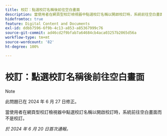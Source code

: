 ```yaml
---
title: 校訂：點選校訂名稱後前往空白畫面
description: 當使用者在網頁型校訂檢視器中點選校訂名稱以開啟校訂時，系統前往空白畫面而不是校訂。
hidefromtoc: true
feature: Digital Content and Documents
exl-id: ddbb7596-6f9b-4c13-a853-a85367999c76
source-git-commit: ad46cd2f9bfab7a64684cb4aca03257b2065d56a
workflow-type: tm+mt
source-wordcount: '82'
ht-degree: 100%

---
```


# 校訂：點選校訂名稱後前往空白畫面

>[!NOTE]
>
>此問題已在 2024 年 6 月 27 日修正。

當使用者在網頁型校訂檢視器中點選校訂名稱以開啟校訂時，系統前往空白畫面而不是校訂。

_於 2024 年 6 月 20 日首次通報。_
